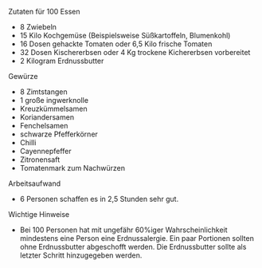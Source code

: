 Zutaten für 100 Essen
* 8 Zwiebeln
* 15 Kilo Kochgemüse (Beispielsweise Süßkartoffeln, Blumenkohl)
* 16 Dosen gehackte Tomaten oder 6,5 Kilo frische Tomaten 
* 32 Dosen Kischererbsen oder 4 Kg trockene Kichererbsen vorbereitet
* 2 Kilogram Erdnussbutter 

Gewürze 
* 8 Zimtstangen
* 1 große ingwerknolle
* Kreuzkümmelsamen
* Koriandersamen
* Fenchelsamen
* schwarze Pfefferkörner
* Chilli
* Cayennepfeffer
* Zitronensaft 
* Tomatenmark zum Nachwürzen

Arbeitsaufwand
* 6 Personen schaffen es in 2,5 Stunden sehr gut.

Wichtige Hinweise
* Bei 100 Personen hat mit ungefähr 60%iger Wahrscheinlichkeit mindestens eine 
  Person eine Erdnussalergie. Ein paar Portionen sollten ohne Erdnussbutter 
  abgeschofft werden. Die Erdnussbutter sollte als letzter Schritt hinzugegeben 
  werden. 
